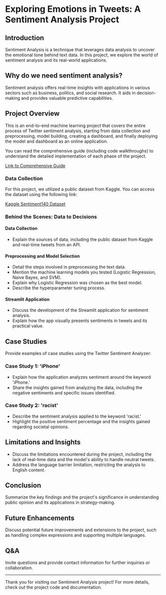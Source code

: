 # Exploring Emotions in Tweets: A Sentiment Analysis Project

## Introduction

Sentiment Analysis is a technique that leverages data analysis to uncover the emotional tone behind text data. In this project, we explore the world of sentiment analysis and its real-world applications.

## Why do we need sentiment analysis?

Sentiment analysis offers real-time insights with applications in various sectors such as business, politics, and social research. It aids in decision-making and provides valuable predictive capabilities.

## Project Overview

This is an end-to-end machine learning project that covers the entire process of Twitter sentiment analysis, starting from data collection and preprocessing, model building, creating a dashboard, and finally deploying the model and dashboard as an online application.

You can read the comprehensive guide (including code walkthroughs) to understand the detailed implementation of each phase of the project.

[Link to Comprehensive Guide](link-to-your-guide.md)

### Data Collection

For this project, we utilized a public dataset from Kaggle. You can access the dataset using the following link:

[Kaggle Sentiment140 Dataset](https://www.kaggle.com/datasets/kazanova/sentiment140/data)

### Behind the Scenes: Data to Decisions

#### Data Collection

- Explain the sources of data, including the public dataset from Kaggle and real-time tweets from an API.

#### Preprocessing and Model Selection

- Detail the steps involved in preprocessing the text data.
- Mention the machine learning models you tested (Logistic Regression, Naive Bayes, and SVM).
- Explain why Logistic Regression was chosen as the best model.
- Describe the hyperparameter tuning process.

#### Streamlit Application

- Discuss the development of the Streamlit application for sentiment analysis.
- Explain how the app visually presents sentiments in tweets and its practical value.

## Case Studies

Provide examples of case studies using the Twitter Sentiment Analyzer:

### Case Study 1: 'iPhone'

- Explain how the application analyzes sentiment around the keyword 'iPhone.'
- Share the insights gained from analyzing the data, including the negative sentiments and specific issues identified.

### Case Study 2: 'racist'

- Describe the sentiment analysis applied to the keyword 'racist.'
- Highlight the positive sentiment percentage and the insights gained regarding societal opinions.

## Limitations and Insights

- Discuss the limitations encountered during the project, including the lack of real-time data and the model's ability to handle neutral tweets.
- Address the language barrier limitation, restricting the analysis to English content.
  
## Conclusion

Summarize the key findings and the project's significance in understanding public opinion and its applications in strategy-making.

## Future Enhancements

Discuss potential future improvements and extensions to the project, such as handling complex expressions and supporting multiple languages.

## Q&A

Invite questions and provide contact information for further inquiries or collaboration.

---

Thank you for visiting our Sentiment Analysis project! For more details, check out the project code and documentation.
